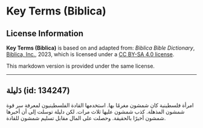 # Key Terms (Biblica)

## License Information

**Key Terms (Biblica)** is based on and adapted from: _Biblica Bible Dictionary_, [Biblica, Inc.](https://www.biblica.com/), 2023, which is licensed under a [CC BY-SA 4.0 license](https://creativecommons.org/licenses/by-sa/4.0/legalcode.en).

This markdown version is provided under the same license.



--------------------------------

## دَليلة (id: 134247)

امرأة فلسطينية كان شمشون مغرمًا بها. استخدمها القادة الفلسطينيون لمعرفة سر قوة شمشون المذهلة. كذب شمشون عليها ثلاث مرات. لكن دليلة توسلت إلى أن أخبرها شمشون أخيرًا بالحقيقة. وحصلت على المال مقابل تسليم شمشون للقادة.



